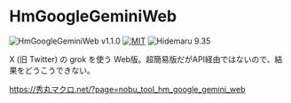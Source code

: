 # HmGoogleGeminiWeb

![HmGoogleGeminiWeb v1.1.0](https://img.shields.io/badge/HmGoogleGeminiWeb-v1.1.0-6479ff.svg)
[![MIT](https://img.shields.io/badge/license-MIT-blue.svg?style=flat)](LICENSE)
![Hidemaru 9.35](https://img.shields.io/badge/Hidemaru-v9.35-6479ff.svg)

X (旧 Twitter) の grok を使う Web版。超簡易版だがAPI経由ではないので、結果をどうこうできない。

https://秀丸マクロ.net/?page=nobu_tool_hm_google_gemini_web
